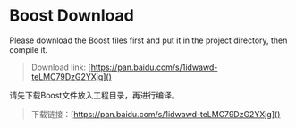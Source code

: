 # Boost Download
Please download the Boost files first and put it in the project directory, then compile it.

> Download link: [https://pan.baidu.com/s/1idwawd-teLMC79DzG2YXjg]()

请先下载Boost文件放入工程目录，再进行编译。

> 下载链接：[https://pan.baidu.com/s/1idwawd-teLMC79DzG2YXjg]()

